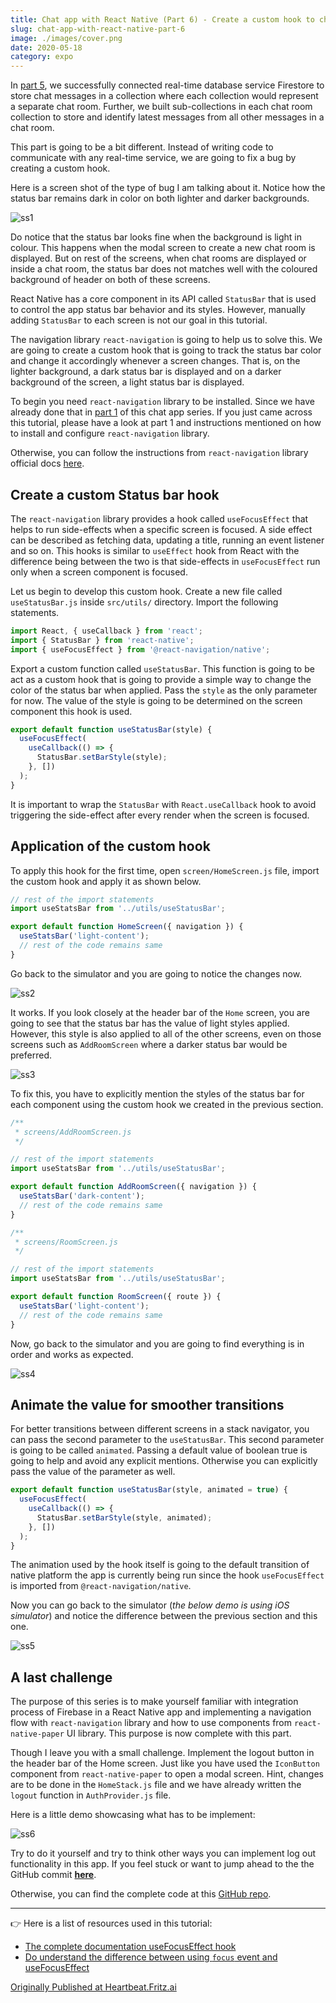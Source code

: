 ```yaml
---
title: Chat app with React Native (Part 6) - Create a custom hook to change status bar styles
slug: chat-app-with-react-native-part-6
image: ./images/cover.png
date: 2020-05-18
category: expo
---
```


In [part 5](https://heartbeat.fritz.ai/chat-app-with-react-native-part-5-create-and-fetch-real-time-messages-with-firestore-86fb012edaf5), we successfully connected real-time database service Firestore to store chat messages in a collection where each collection would represent a separate chat room. Further, we built sub-collections in each chat room collection to store and identify latest messages from all other messages in a chat room.

This part is going to be a bit different. Instead of writing code to communicate with any real-time service, we are going to fix a bug by creating a custom hook.

Here is a screen shot of the type of bug I am talking about it. Notice how the status bar remains dark in color on both lighter and darker backgrounds.

![ss1](https://miro.medium.com/max/714/1*JwA7n-QlUjayTGgb2m1tfw.gif)

Do notice that the status bar looks fine when the background is light in colour. This happens when the modal screen to create a new chat room is displayed. But on rest of the screens, when chat rooms are displayed or inside a chat room, the status bar does not matches well with the coloured background of header on both of these screens.

React Native has a core component in its API called `StatusBar` that is used to control the app status bar behavior and its styles. However, manually adding `StatusBar` to each screen is not our goal in this tutorial.

The navigation library `react-navigation` is going to help us to solve this. We are going to create a custom hook that is going to track the status bar color and change it accordingly whenever a screen changes. That is, on the lighter background, a dark status bar is displayed and on a darker background of the screen, a light status bar is displayed.

To begin you need `react-navigation` library to be installed. Since we have already done that in [part 1](https://heartbeat.fritz.ai/chat-app-with-react-native-part-1-build-reusable-ui-form-elements-using-react-native-paper-75d82e2ca94f) of this chat app series. If you just came across this tutorial, please have a look at part 1 and instructions mentioned on how to install and configure `react-navigation` library.

Otherwise, you can follow the instructions from `react-navigation` library official docs [here](https://reactnavigation.org/).

## Create a custom Status bar hook

The `react-navigation` library provides a hook called `useFocusEffect` that helps to run side-effects when a specific screen is focused. A side effect can be described as fetching data, updating a title, running an event listener and so on. This hooks is similar to `useEffect` hook from React with the difference being between the two is that side-effects in `useFocusEffect` run only when a screen component is focused.

Let us begin to develop this custom hook. Create a new file called `useStatusBar.js` inside `src/utils/` directory. Import the following statements.

```js
import React, { useCallback } from 'react';
import { StatusBar } from 'react-native';
import { useFocusEffect } from '@react-navigation/native';
```

Export a custom function called `useStatusBar`. This function is going to be act as a custom hook that is going to provide a simple way to change the color of the status bar when applied. Pass the `style` as the only parameter for now. The value of the style is going to be determined on the screen component this hook is used.

```js
export default function useStatusBar(style) {
  useFocusEffect(
    useCallback(() => {
      StatusBar.setBarStyle(style);
    }, [])
  );
}
```

It is important to wrap the `StatusBar` with `React.useCallback` hook to avoid triggering the side-effect after every render when the screen is focused.

## Application of the custom hook

To apply this hook for the first time, open `screen/HomeScreen.js` file, import the custom hook and apply it as shown below.

```js
// rest of the import statements
import useStatsBar from '../utils/useStatusBar';

export default function HomeScreen({ navigation }) {
  useStatsBar('light-content');
  // rest of the code remains same
}
```

Go back to the simulator and you are going to notice the changes now.

![ss2](https://miro.medium.com/max/692/1*jaEgKwnoaiLeMCs2bkmsIg.png)

It works. If you look closely at the header bar of the `Home` screen, you are going to see that the status bar has the value of light styles applied. However, this style is also applied to all of the other screens, even on those screens such as `AddRoomScreen` where a darker status bar would be preferred.

![ss3](https://miro.medium.com/max/714/1*JSa1Ndh9tYt4BzdBUJG4mA.gif)

To fix this, you have to explicitly mention the styles of the status bar for each component using the custom hook we created in the previous section.

```js
/**
 * screens/AddRoomScreen.js
 */

// rest of the import statements
import useStatsBar from '../utils/useStatusBar';

export default function AddRoomScreen({ navigation }) {
  useStatsBar('dark-content');
  // rest of the code remains same
}

/**
 * screens/RoomScreen.js
 */

// rest of the import statements
import useStatsBar from '../utils/useStatusBar';

export default function RoomScreen({ route }) {
  useStatsBar('light-content');
  // rest of the code remains same
}
```

Now, go back to the simulator and you are going to find everything is in order and works as expected.

![ss4](https://miro.medium.com/max/714/1*laUY_xJJwoI079wS0NKI3Q.gif)

## Animate the value for smoother transitions

For better transitions between different screens in a stack navigator, you can pass the second parameter to the `useStatusBar`. This second parameter is going to be called `animated`. Passing a default value of boolean true is going to help and avoid any explicit mentions. Otherwise you can explicitly pass the value of the parameter as well.

```js
export default function useStatusBar(style, animated = true) {
  useFocusEffect(
    useCallback(() => {
      StatusBar.setBarStyle(style, animated);
    }, [])
  );
}
```

The animation used by the hook itself is going to the default transition of native platform the app is currently being run since the hook `useFocusEffect` is imported from `@react-navigation/native`.

Now you can go back to the simulator (_the below demo is using iOS simulator_) and notice the difference between the previous section and this one.

![ss5](https://miro.medium.com/max/714/1*_X5Ye5IJpkOYbUsED8ELYg.gif)

## A last challenge

The purpose of this series is to make yourself familiar with integration process of Firebase in a React Native app and implementing a navigation flow with `react-navigation` library and how to use components from `react-native-paper` UI library. This purpose is now complete with this part.

Though I leave you with a small challenge. Implement the logout button in the header bar of the Home screen. Just like you have used the `IconButton` component from `react-native-paper` to open a modal screen. Hint, changes are to be done in the `HomeStack.js` file and we have already written the `logout` function in `AuthProvider.js` file.

Here is a little demo showcasing what has to be implement:

![ss6](https://miro.medium.com/max/664/1*5XHPu7A9R9s9d_lYKcd1sw.gif)

Try to do it yourself and try to think other ways you can implement log out functionality in this app. If you feel stuck or want to jump ahead to the the GitHub commit [**here**](https://github.com/amandeepmittal/react-native-examples/commit/b1383ccc9fca20214b6c91bfe5a2a5d72a1f8d16).

Otherwise, you can find the complete code at this [GitHub repo](https://github.com/amandeepmittal/react-native-examples/tree/master/ChatApp).

---

👉 Here is a list of resources used in this tutorial:

- [The complete documentation useFocusEffect hook](https://reactnavigation.org/docs/use-focus-effect/)
- [Do understand the difference between using `focus` event and useFocusEffect](https://reactnavigation.org/docs/use-focus-effect/#how-is-usefocuseffect-different-from-adding-a-listener-for-focus-event)

[Originally Published at Heartbeat.Fritz.ai](https://heartbeat.fritz.ai/chat-app-with-react-native-part-6-create-a-custom-hook-to-change-status-bar-styles-da7073c5fa8d)
